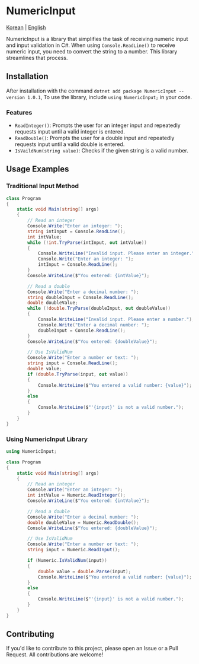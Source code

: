 # NumericInput

[Korean](./README.md) | [English](./README_EN.md)

NumericInput is a library that simplifies the task of receiving numeric input and input validation in C#. When using `Console.ReadLine()` to receive numeric input, you need to convert the string to a number. This library streamlines that process.

## Installation
After installation with the command `dotnet add package NumericInput --version 1.0.1`, 
To use the library, include `using NumericInput;` in your code.

### Features
- `ReadInteger()`: Prompts the user for an integer input and repeatedly requests input until a valid integer is entered.
- `ReadDouble()`: Prompts the user for a double input and repeatedly requests input until a valid double is entered.
- `IsVaildNum(string value)`: Checks if the given string is a valid number.

## Usage Examples

### Traditional Input Method
```cs
class Program
{
    static void Main(string[] args)
    {
        // Read an integer
        Console.Write("Enter an integer: ");
        string intInput = Console.ReadLine();
        int intValue;
        while (!int.TryParse(intInput, out intValue))
        {
            Console.WriteLine("Invalid input. Please enter an integer.");
            Console.Write("Enter an integer: ");
            intInput = Console.ReadLine();
        }
        Console.WriteLine($"You entered: {intValue}");

        // Read a double
        Console.Write("Enter a decimal number: ");
        string doubleInput = Console.ReadLine();
        double doubleValue;
        while (!double.TryParse(doubleInput, out doubleValue))
        {
            Console.WriteLine("Invalid input. Please enter a number.");
            Console.Write("Enter a decimal number: ");
            doubleInput = Console.ReadLine();
        }
        Console.WriteLine($"You entered: {doubleValue}");

        // Use IsValidNum
        Console.Write("Enter a number or text: ");
        string input = Console.ReadLine();
        double value;
        if (double.TryParse(input, out value))
        {
            Console.WriteLine($"You entered a valid number: {value}");
        }
        else
        {
            Console.WriteLine($"'{input}' is not a valid number.");
        }
    }
}
```

### Using NumericInput Library
```cs
using NumericInput;

class Program
{
    static void Main(string[] args)
    {
        // Read an integer
        Console.Write("Enter an integer: ");
        int intValue = Numeric.ReadInteger();
        Console.WriteLine($"You entered: {intValue}");

        // Read a double
        Console.Write("Enter a decimal number: ");
        double doubleValue = Numeric.ReadDouble();
        Console.WriteLine($"You entered: {doubleValue}");

        // Use IsValidNum
        Console.Write("Enter a number or text: ");
        string input = Numeric.ReadInput();

        if (Numeric.IsValidNum(input))
        {
            double value = double.Parse(input);
            Console.WriteLine($"You entered a valid number: {value}");
        }
        else
        {
            Console.WriteLine($"'{input}' is not a valid number.");
        }
    }
}
```

## Contributing
If you'd like to contribute to this project, please open an Issue or a Pull Request. All contributions are welcome!


